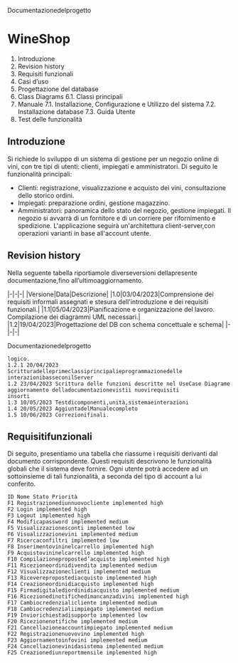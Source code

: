 Documentazionedelprogetto

# WineShop

1. Introduzione
2. Revision history
3. Requisiti funzionali
4. Casi d’uso
5. Progettazione del database
6. Class Diagrams
    6.1. Classi principali
7. Manuale
    7.1. Installazione, Configurazione e Utilizzo del sistema
    7.2. Installazione database
    7.3. Guida Utente
8. Test delle funzionalità

## Introduzione

Si richiede lo sviluppo di un sistema di gestione per un negozio online di vini, con tre tipi di utenti: clienti, impiegati e amministratori. Di seguito le funzionalità principali:
- Clienti: registrazione, visualizzazione e acquisto dei vini, consultazione dello storico ordini.
- Impiegati: preparazione ordini, gestione magazzino.
- Amministratori: panoramica dello stato del negozio, gestione impiegati.
Il negozio si avvarrà di un fornitore e di un corriere per rifornimento e spedizione. L'applicazione seguirà un'architettura client-server,con operazioni varianti in base all'account utente.

## Revision history
Nella seguente tabella riportiamole diverseversioni dellapresente documentazione,fino
all’ultimoaggiornamento.

|-|-|-|
|Versione|Data|Descrizione|
|1.0|03/04/2023|Comprensione dei requisiti informali assegnati e stesura dell'introduzione e dei requisiti funzionali.|
|1.1|05/04/2023|Pianificazione e organizzazione del lavoro. Compilazione dei diagrammi UML necessari.|
|1.2|19/04/2023|Progettazione del DB con schema concettuale e schema|
|-|-|-|

Documentazionedelprogetto
```
logico.
1.2.1 20/04/2023 Scritturadelleprimeclassiprincipalieprogrammazionedelle
interazionibasseconilServer
1.2 23/04/2023 Scrittura delle funzioni descritte nel UseCase Diagrame
aggiornamento delladocumentazionevistii nuovirequisiti
insorti
1.3 10/05/2023 Testdicomponenti,unità,sistemaeinterazioni
1.4 20/05/2023 AggiuntadelManualecompleto
1.5 10/06/2023 Correzionifinali.
```
## Requisitifunzionali

Di seguito, presentiamo una tabella che riassume i requisiti derivanti dal documento corrispondente. Questi requisiti descrivono le funzionalità globali che il sistema deve fornire. Ogni utente potrà accedere ad un sottoinsieme di tali funzionalità, a seconda del tipo di account a lui conferito.
```
ID Nome Stato Priorità
F1 Registrazionediunnuovocliente implemented high
F2 Login implemented high
F3 Logout implemented high
F4 Modificapassword implemented medium
F5 Visualizzazionesconti implemented low
F6 Visualizzazionevini implemented medium
F7 Ricercaconfiltri implemented low
F8 Inserimentovininelcarrello implemented high
F9 Acquistovininelcarrello implemented high
F10 Compilazioneproposted’acquisto implemented high
F11 Ricezioneordinidivendita implemented medium
F12 Visualizzazioneclienti implemented medium
F13 Riceverepropostediacquisto implemented high
F14 Creazioneordinidiacquisto implemented high
F15 Firmadigitalediordinidiacquisto implemented medium
F16 Ricezionedinotifichedimancanzadivini implemented high
F17 Cambiocredenzialicliente implemented medium
F18 Cambiocredenzialiimpiegato implemented medium
F19 Inviorichiestadisupporto implemented low
F20 Ricezionenotifiche implemented medium
F21 Cancellazioneaccountimpiegato implemented medium
F22 Registrazionenuovovino implemented high
F23 Aggiornamentoinfovini implemented medium
F24 Cancellazionevinidasistema implemented medium
F25 Creazionediunreportmensile implemented high
```
